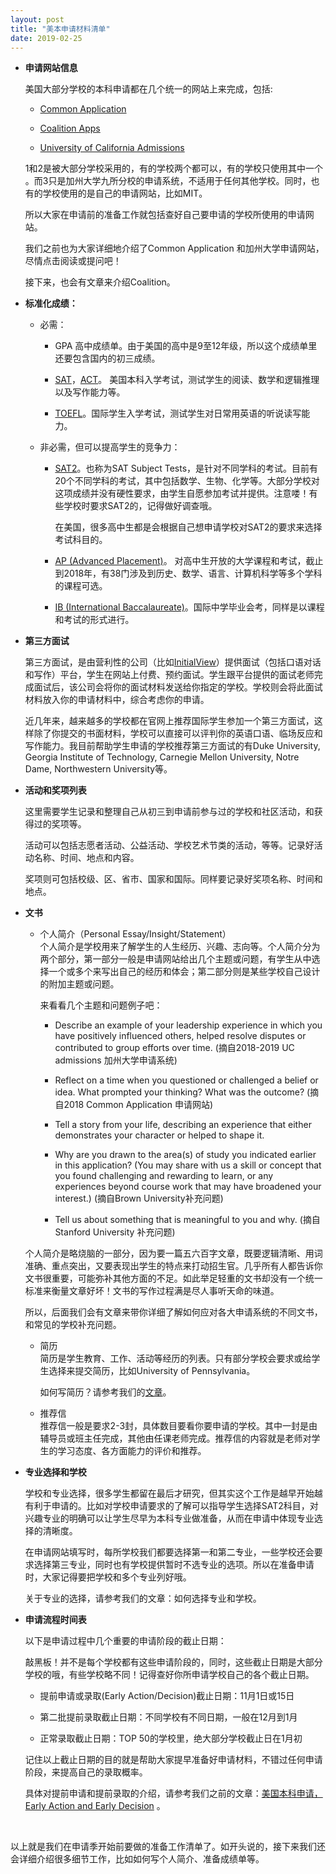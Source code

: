 ```yaml
---
layout: post
title: "美本申请材料清单"
date: 2019-02-25
---
```


+ **申请网站信息**  

  美国大部分学校的本科申请都在几个统一的网站上来完成，包括:  
  + [Common Application](https://app.commonapp.org)

  + [Coalition Apps](https://www.mycoalition.org)

  + [University of California Admissions](https://admissions.universityofcalifornia.edu)

  1和2是被大部分学校采用的，有的学校两个都可以，有的学校只使用其中一个 。而3只是加州大学九所分校的申请系统，不适用于任何其他学校。同时，也有的学校使用的是自己的申请网站，比如MIT。

  所以大家在申请前的准备工作就包括查好自己要申请的学校所使用的申请网站。

  我们之前也为大家详细地介绍了Common Application 和加州大学申请网站，尽情点击阅读或提问吧！

  接下来，也会有文章来介绍Coalition。

+ **标准化成绩：**  

  + 必需：  
    + GPA 高中成绩单。由于美国的高中是9至12年级，所以这个成绩单里还要包含国内的初三成绩。

    + [SAT](https://collegereadiness.collegeboard.org/sat)，[ACT](http://www.act.org/content/act/en/products-and-services/the-act.html)。 美国本科入学考试，测试学生的阅读、数学和逻辑推理以及写作能力等。

    + [TOEFL](https://toefl.neea.cn/)。国际学生入学考试，测试学生对日常用英语的听说读写能力。

  + 非必需，但可以提高学生的竞争力：  
    + [SAT2](https://collegereadiness.collegeboard.org/sat-subject-tests/subjects)。也称为SAT Subject Tests，是针对不同学科的考试。目前有20个不同学科的考试，其中包括数学、生物、化学等。大部分学校对这项成绩并没有硬性要求，由学生自愿参加考试并提供。注意喽！有些学校时要求SAT2的，记得做好调查哦。

      在美国，很多高中生都是会根据自己想申请学校对SAT2的要求来选择考试科目的。

    + [AP (Advanced Placement)](https://ap.collegeboard.org/)。 对高中生开放的大学课程和考试，截止到2018年，有38门涉及到历史、数学、语言、计算机科学等多个学科的课程可选。

    + [IB (International Baccalaureate)](https://www.ibo.org/about-the-ib/)。国际中学毕业会考，同样是以课程和考试的形式进行。

+ **第三方面试**  

  第三方面试，是由营利性的公司（比如[InitialView](https://initialview.com/home)）提供面试（包括口语对话和写作）平台，学生在网站上付费、预约面试。学生跟平台提供的面试老师完成面试后，该公司会将你的面试材料发送给你指定的学校。学校则会将此面试材料放入你的申请材料中，综合考虑你的申请。

  近几年来，越来越多的学校都在官网上推荐国际学生参加一个第三方面试，这样除了你提交的书面材料，学校可以直接可以评判你的英语口语、临场反应和写作能力。我目前帮助学生申请的学校推荐第三方面试的有Duke University, Georgia Institute of Technology, Carnegie Mellon University, Notre Dame, Northwestern University等。

+ **活动和奖项列表**  

  这里需要学生记录和整理自己从初三到申请前参与过的学校和社区活动，和获得过的奖项等。

  活动可以包括志愿者活动、公益活动、学校艺术节类的活动，等等。记录好活动名称、时间、地点和内容。

  奖项则可包括校级、区、省市、国家和国际。同样要记录好奖项名称、时间和地点。

+ **文书**  

  + 个人简介（Personal Essay/Insight/Statement）  
    个人简介是学校用来了解学生的人生经历、兴趣、志向等。个人简介分为两个部分，第一部分一般是申请网站给出几个主题或问题，有学生从中选择一个或多个来写出自己的经历和体会；第二部分则是某些学校自己设计的附加主题或问题。

    来看看几个主题和问题例子吧：  
    * Describe an example of your leadership experience in which you have positively influenced others, helped resolve disputes or contributed to group efforts over time. (摘自2018-2019 UC admissions 加州大学申请系统)

    * Reflect on a time when you questioned or challenged a belief or idea. What prompted your thinking? What was the outcome? (摘自2018 Common Application 申请网站)

    * Tell a story from your life, describing an experience that either demonstrates your character or helped to shape it.

    * Why are you drawn to the area(s) of study you indicated earlier in this application? (You may share with us a skill or concept that you found challenging and rewarding to learn, or any experiences beyond course work that may have broadened your interest.) (摘自Brown University补充问题)

    * Tell us about something that is meaningful to you and why. (摘自Stanford University 补充问题)

  个人简介是略烧脑的一部分，因为要一篇五六百字文章，既要逻辑清晰、用词准确、重点突出，又要表现出学生的特点来打动招生官。几乎所有人都告诉你文书很重要，可能弥补其他方面的不足。如此举足轻重的文书却没有一个统一标准来衡量文章好坏！文书的写作过程满是尽人事听天命的味道。

  所以，后面我们会有文章来带你详细了解如何应对各大申请系统的不同文书，和常见的学校补充问题。

  + 简历  
    简历是学生教育、工作、活动等经历的列表。只有部分学校会要求或给学生选择来提交简历，比如University of Pennsylvania。

    如何写简历？请参考我们的[文章](http://www.tessay.org/blog/2017/09/12/resume)。

  + 推荐信  
    推荐信一般是要求2-3封，具体数目要看你要申请的学校。其中一封是由辅导员或班主任完成，其他由任课老师完成。推荐信的内容就是老师对学生的学习态度、各方面能力的评价和推荐。

+ **专业选择和学校**  

  学校和专业选择，很多学生都留在最后才研究，但其实这个工作是越早开始越有利于申请的。比如对学校申请要求的了解可以指导学生选择SAT2科目，对兴趣专业的明确可以让学生尽早为本科专业做准备，从而在申请中体现专业选择的清晰度。

  在申请网站填写时，每所学校我们都要选择第一和第二专业，一些学校还会要求选择第三专业，同时也有学校提供暂时不选专业的选项。所以在准备申请时，大家记得要把学校和多个专业列好哦。

  关于专业的选择，请参考我们的文章：如何选择专业和学校。

+ **申请流程时间表**  

  以下是申请过程中几个重要的申请阶段的截止日期：

  敲黑板！并不是每个学校都有这些申请阶段的，同时，这些截止日期是大部分学校的哦，有些学校略不同！记得查好你所申请学校自己的各个截止日期。
  * 提前申请或录取(Early Action/Decision)截止日期：11月1日或15日

  * 第二批提前录取截止日期：不同学校有不同日期，一般在12月到1月

  * 正常录取截止日期：TOP 50的学校里，绝大部分学校截止日在1月初

  记住以上截止日期的目的就是帮助大家提早准备好申请材料，不错过任何申请阶段，来提高自己的录取概率。

  具体对提前申请和提前录取的介绍，请参考我们之前的文章：[美国本科申请，Early Action and Early Decision](http://www.tessay.org/blog/2018/10/19/earlyadmission) 。

<br>

以上就是我们在申请季开始前要做的准备工作清单了。如开头说的，接下来我们还会详细介绍很多细节工作，比如如何写个人简介、准备成绩单等。
